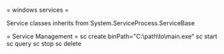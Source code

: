 = windows services =

Service classes inherits from System.ServiceProcess.ServiceBase


= Service Management =
sc create <ServiceName> binPath="C:\path\to\main.exe"
sc start <ServiceName>
sc query <ServiceName>
sc stop <ServiceName>
sc delete <ServiceName>

